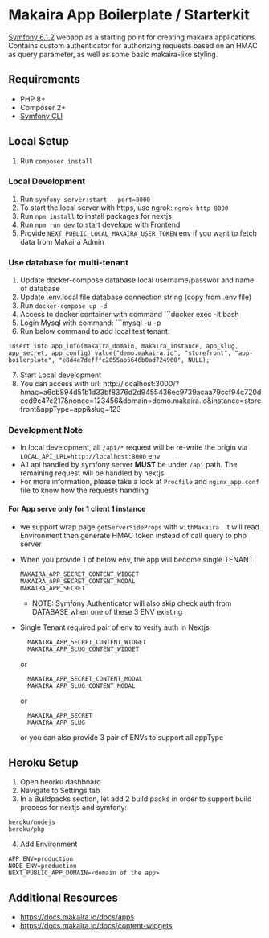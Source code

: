 # Makaira App Boilerplate / Starterkit

[Symfony 6.1.2](https://symfony.com/) webapp as a starting point for creating makaira applications.
Contains custom authenticator for authorizing requests based on an HMAC as query parameter, as well as some basic makaira-like styling.


## Requirements

- PHP 8+
- Composer 2+
- [Symfony CLI](https://symfony.com/download)

## Local Setup

1. Run `composer install`

### Local Development

1. Run `symfony server:start --port=8000`
2. To start the local server with https, use ngrok: `ngrok http 8000`
3. Run `npm install` to install packages for nextjs
4. Run `npm run dev` to start develope with Frontend
5. Provide `NEXT_PUBLIC_LOCAL_MAKAIRA_USER_TOKEN` env if you want to fetch data from Makaira Admin

### Use database for multi-tenant

1. Update docker-compose database local username/passwor and name of database
2. Update .env.local file database connection string (copy from .env file)
3. Run ```docker-compose up -d```
4. Access to docker container with command ```docker exec -it <container-name> bash
5. Login Mysql with command: ```mysql -u <username> <database> -p<password>
6. Run below command to add local test tenant: 
```
insert into app_info(makaira_domain, makaira_instance, app_slug, app_secret, app_config) value("demo.makaira.io", "storefront", "app-boilerplate", "e8d4e7defffc2055ab5646b0ad724960", NULL);
```
7. Start Local development
8. You can access with url: http://localhost:3000/?hmac=a6cb894d51b1d33bf8376d2d9455436ec9739acaa79ccf94c720decd9c47c217&nonce=123456&domain=demo.makaira.io&instance=storefront&appType=app&slug=123

### Development Note
- In local development, all `/api/*` request will be re-write the origin via `LOCAL_API_URL=http://localhost:8000` env
- All api handled by symfony server <strong>MUST</strong> be under ``/api`` path. The remaining request will be handled by nextjs
- For more information, please take a look at ``Procfile`` and ``nginx_app.conf`` file to know how the requests handling


#### For App serve only for 1 client 1 instance
 - we support wrap page ``getServerSideProps`` with ``withMakaira`` . It will read Environment then generate HMAC token instead of call query to php server
- When you provide 1 of below env, the app will become single TENANT
   ```
   MAKAIRA_APP_SECRET_CONTENT_WIDGET
   MAKAIRA_APP_SECRET_CONTENT_MODAL
   MAKAIRA_APP_SECRET
   ```

   * NOTE: Symfony Authenticator will also skip check auth from DATABASE when one of these 3 ENV existing

- Single Tenant required pair of env to verify auth in Nextjs
  ```
    MAKAIRA_APP_SECRET_CONTENT_WIDGET
    MAKAIRA_APP_SLUG_CONTENT_WIDGET
  ```
  or
  ```
    MAKAIRA_APP_SECRET_CONTENT_MODAL
    MAKAIRA_APP_SLUG_CONTENT_MODAL
  ```
  or
  ```
    MAKAIRA_APP_SECRET
    MAKAIRA_APP_SLUG
  ```
  or you can also provide 3 pair of ENVs to support all appType

## Heroku Setup
1. Open heorku dashboard
2. Navigate to Settings tab
3. In a Buildpacks section, let add 2 build packs in order to support build process for nextjs and symfony:
  ```
  heroku/nodejs
  heroku/php
  ```
4. Add Environment
  ```
  APP_ENV=production
  NODE_ENV=production
  NEXT_PUBLIC_APP_DOMAIN=<domain of the app>
  ```

## Additional Resources
- https://docs.makaira.io/docs/apps
- https://docs.makaira.io/docs/content-widgets
